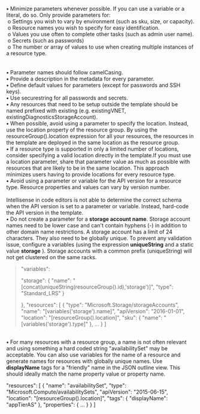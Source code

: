 
<b>•</b> Minimize parameters whenever possible. If you can use a variable or a literal, do so. Only provide parameters for:<br/>
  &nbsp;o	Settings you wish to vary by environment (such as sku, size, or capacity).<br/>
  &nbsp;o	Resource names you wish to specify for easy identification.<br/>
  &nbsp;o	Values you use often to complete other tasks (such as admin user name).<br/>
  &nbsp;o	Secrets (such as passwords)<br/>
  &nbsp;o	The number or array of values to use when creating multiple instances of a resource type.<br/><br/><br/>
<b>•</b> Parameter names should follow camelCasing.<br/>
<b>•</b>	Provide a description in the metadata for every parameter.<br/>
<b>•</b>	Define default values for parameters (except for passwords and SSH keys).<br/> 
<b>•</b>	Use securestring for all passwords and secrets.<br/>
<b>•</b>	Any resources that need to be setup outside the template should be named prefixed with existing (e.g. existingVNET,
existingDiagnosticsStorageAccount).<br/>
<b>•</b>	When possible, avoid using a parameter to specify the location. Instead, use the location property of the resource group. By using the resourceGroup().location expression for all your resources, the resources in the template are deployed in the same location as the resource group.<br/>
<b>•</b>	If a resource type is supported in only a limited number of locations, consider specifying a valid location directly in the template.If you must use a location parameter, share that parameter value as much as possible with resources that are likely to be in the same 
location. This approach minimizes users having to provide locations for every resource type.<br/>
<b>•</b>	Avoid using a parameter or variable for the API version for a resource type. Resource properties and values can vary by version number.<br/><br/>
Intellisense in code editors is not able to determine the correct schema when the API version is set to a parameter or variable. Instead, hard-code the API version in the template.<br/>
<b>•</b> Do not create a parameter for a <b>storage account name</b>. Storage account names need to be lower case and can't contain hyphens (-) in addition to other domain name restrictions. A storage account has a limit of 24 characters. They also need to be globally unique. To prevent any validation issue, configure a variables (using the expression <b>uniqueString</b> and a static value <b>storage</b> ). Storage accounts with a common prefix (uniqueString) will not get clustered on the same racks.<br/>

<blockquote> 
"variables": 
     <p>"storage": {
         "name": "[concat(uniqueString(resourceGroup().id),'storage')]",
         "type": "Standard_LRS"
     }</p>
 },
 "resources": [
   {
       "type": "Microsoft.Storage/storageAccounts",
       "name": "[variables('storage').name]",
       "apiVersion": "2016-01-01",
       "location": "[resourceGroup().location]",
       "sku": {
           "name": "[variables('storage').type]"
       },
       ...
   }
 ]
 
 </blockquote> 
 <br/>
 <b>•</b> For many resources with a resource group, a name is not often relevant and using something a hard coded string "availabilitySet" may be acceptable. You can also use variables for the name of a resource and generate names for resources with globally unique names. Use <b>displayName</b> tags for a "friendly" name in the JSON outline view. This should ideally match the name property value or property name.<br/>
<p>
"resources": [
 {
   "name": "availabilitySet",
   "type": "Microsoft.Compute/availabilitySets",
   "apiVersion": "2015-06-15",
   "location": "[resourceGroup().location]",
   "tags": { "displayName": "appTierAS" },
   "properties": {
      ...
   }
}
]
</p>



